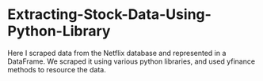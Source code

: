 # Extracting-Stock-Data-Using-Python-Library
Here I scraped data from the Netflix database and represented in a DataFrame. We scraped it using various python libraries, and used yfinance methods to resource the data.
